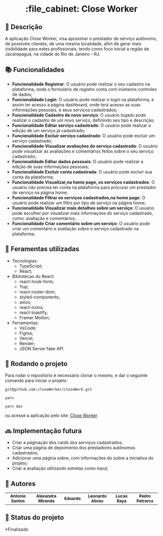 <h1 align="center">:file_cabinet: Close Worker</h1>

## :memo: Descrição

 A aplicação Close Worker, visa aproximar o prestador de serviço autônomo, de possíveis clientes, de uma mesma localidade, 
 afim de gerar mais visibilidade para estes profissionais,
 tendo como foco inicial a região de Jacarepaguá, na cidade do Rio de Janeiro – RJ.


## :books: Funcionalidades

- <b>Funcionalidade Registrar</b>: O usuário pode realizar o seu cadastro na plataforma, onde o formulário de registro conta com inúmeros controles de dados;
- <b>Funcionalidade Login</b>: O usuário pode realizar o login na plataforma, e assim ter acesso a página dashboard, onde terá acesso as suas informações pessoais, e seus serviços cadastrados;
- <b>Funcionalidade Cadastro de novo serviço</b>: O usuário logado pode realizar o cadastro de um novo serviço, definindo seu tipo e descrição;
- <b>Funcionalidade Editar serviço cadastrado</b>: O usuário pode realizar a edição de um serviço já cadastrado;
- <b>Funcionalidade Excluir serviço cadastrado</b>: O usuário pode excluir um serviço cadastrado;
- <b>Funcionalidade Visualizar avaliações do serviço cadastrado</b>: O usuário pode visualizar as avaliações e comentários feitos sobre o seu serviço cadastrado;
- <b>Funcionalidade Editar dados pessoais</b>: O usuário pode realizar a edição de suas informações pessoais;
- <b>Funcionalidade Excluir conta cadastrada</b>: O usuário pode excluir sua conta da plataforma;
- <b>Funcionalidade Visualizar,na home page, os serviços cadastrados</b>: O usuário não precisa ter conta na plataforma para procurar um prestador de serviço na página home;
- <b>Funcionalidade Filtrar os serviços cadastrados,na home page</b>: O usuário pode realizar um filtro por tipo de serviço na página home;
- <b>Funcionalidade Visualizar mais detalhes sobre um serviço</b>: O usuário pode escolher por visualizar mais informações do serviço cadastrado, como: avaliação e comentários;
- <b>Funcionalidade Criar comentário sobre um serviço</b>: O usuário pode criar um comentário e avaliação sobre o serviço cadastrado na plataforma;


## :wrench: Feramentas utilizadas
- Tecnologias:
  - TypeScript;
  - React;
- Bibliotecas do React:
  - react-hook-form;
  - Yup;
  - react-router-dom;
  - styled-components;
  - axios;
  - react-icons;
  - react-toastify;
  - Framer Motion;
- Ferramentas:
  - VsCode;
  - Figma;
  - Vercel;
  - Render;
  - JSON Server fake API

## :rocket: Rodando o projeto

Para rodar o repositório é necessário clonar o mesmo, e dar o seguinte comando para iniciar o projeto:

```
git@github.com:closeWorker/closeWork.git
```
```
yarn 
```
```
yarn dev
```
ou acesse a aplicação pelo site: <a href="https://close-work.vercel.app/home" target="_blank"> Close Worker</a>


## :soon: Implementação futura

- Criar a páginação dos cards dos serviços cadastrados;
- Criar uma página de depoimento dos prestadores autônomos cadastrados;
- Adicionar uma página sobre, com informações do sobre a iniciativa do projeto;
- Criar a avaliação utilizando estrelas como input;

## :handshake: Autores

<table>
  <tr>
    <td align="center">
      <a href="https://github.com/AntonioSantosBJPE">
        <sub>
          <b>Antonio Santos</b>
        </sub>
      </a>
    </td>
      <td align="center">
      <a href="https://github.com/alexandra86">
        <sub>
          <b>Alexandra Miranda</b>
        </sub>
      </a>
    </td>
     <td align="center">
      <a href="https://github.com/eduschwert">
        <sub>
          <b>Eduardo </b>
        </sub>
      </a>
    </td>
     <td align="center">
      <a href="https://github.com/leomitas">
        <sub>
          <b>Leonardo Abreu</b>
        </sub>
      </a>
    </td>
     <td align="center">
      <a href="https://github.com/Lucas-Raya">
        <sub>
          <b>Lucas Raya</b>
        </sub>
      </a>
    </td>
     <td align="center">
      <a href="https://github.com/Petrarca-Cavalcante">
        <sub>
          <b>Pedro Petrarca</b>
        </sub>
      </a>
    </td>
  </tr>
</table>

## :dart: Status do projeto

\*Finalizado
